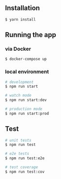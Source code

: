 ## Installation

```bash
$ yarn install
```

## Running the app

### via Docker

```bash
$ docker-compose up
```

### local environment

```bash
# development
$ npm run start

# watch mode
$ npm run start:dev

# production mode
$ npm run start:prod
```

## Test

```bash
# unit tests
$ npm run test

# e2e tests
$ npm run test:e2e

# test coverage
$ npm run test:cov
```
